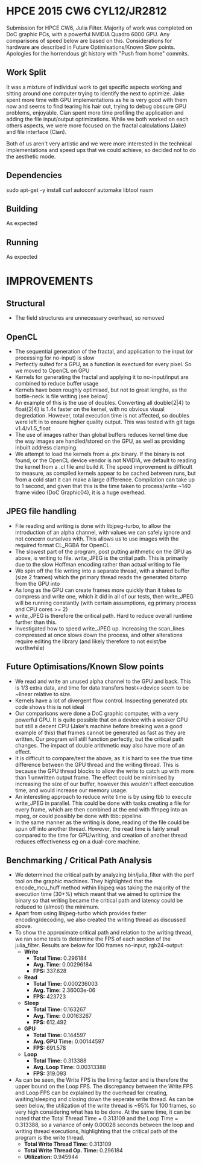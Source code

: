 HPCE 2015 CW6 CYL12/JR2812
==========================

Submission for HPCE CW6, Julia Filter.
Majority of work was completed on DoC graphic PCs, with a powerful NVIDIA Quadro 6000 GPU. Any comparisons of speed below are based on this. Considerations for hardware are described in Future Optimisations/Known Slow points. Apologies for the horrendous git history with "Push from home" commits.

Work Split
----------
It was a mixture of individual work to get specific aspects working and sitting around one computer trying to identify the next to optimize. Jake spent more time with GPU implementations as he is very good with them now and seems to find tearing his hair out, trying to debug obscure GPU problems, enjoyable. Cian spent more time profiling the application and adding the file input/output optimizations. While we both worked on each others aspects, we were more focused on the fractal calculations (Jake) and file interface (Cian).

Both of us aren't very artistic and we were more interested in the technical implementations and speed ups that we could achieve, so decided not to do the aesthetic mode. 

Dependencies
------------
sudo apt-get -y install curl autoconf automake libtool nasm

Building
--------
As expected

Running
-------
As expected  

IMPROVEMENTS
============

Structural
----------
- The field structures are unnecessary overhead, so removed

OpenCL
------
- The sequential generation of the fractal, and application to the input (or processing for no-input) is slow
- Perfectly suited for a GPU, as a function is exectued for every pixel. So we moved to OpenCL on GPU
- Kernels for generating the fractal and applying it to no-input/input are combined to reduce buffer usage
- Kernels have been roughly optimised, but not to great lengths, as the bottle-neck is file writing (see below)
- An example of this is the use of doubles. Converting all double{2|4} to float{2|4} is 1.4x faster on the kernel, with no obvious visual degredation. However, total execution time is not affected, so doubles were left in to ensure higher quality output. This was tested with git tags v1.4/v1.5_float
- The use of images rather than global buffers reduces kernel time due the way images are handled/stored on the GPU, as well as providing inbuilt address clamping. 
- We attempt to load the kernels from a .ptx binary. If the binary is not found, or the OpenCL device vendor is not NVIDIA, we default to reading the kernel from a .cl file and build it. The speed improvement is difficult to measure, as compiled kernels appear to be cached between runs, but from a cold start it can make a large difference. Compilation can take up to 1 second, and given that this is the time taken to process/write ~140 frame video (DoC Graphic04), it is a huge overhead. 

JPEG file handling
---------------
- File reading and writing is done with libjpeg-turbo, to allow the introduction of an alpha channel, with values we can safely ignore and not concern ourselves with. This allows us to use images with the required format CL_RGBA for OpenCL.
- The slowest part of the program, post putting arithmetic on the GPU as above, is writing to file. write_JPEG is the critial path. This is primarily due to the slow Hoffman encoding rather than actual writing to file
- We spin off the file writing into a separate thread, with a shared buffer (size 2 frames) which the primary thread reads the generated bitamp from the GPU into
- As long as the GPU can create frames more quickly than it takes to compress and write one, which it did in all of our tests, then write_JPEG will be running constantly (with certain assumptions, eg primary process and CPU cores >= 2)
- write_JPEG is therefore the critical path. Hard to reduce overall runtime further than this. 
- Investigated how to speed write_JPEG up. Increasing the scan_lines compressed at once slows down the process, and other alterations require editing the library (and likely therefore to not exist/be worthwhile)  

Future Optimisations/Known Slow points
--------------------------------------
- We read and write an unused alpha channel to the GPU and back. This is 1/3 extra data, and time for data transfers host<->device seem to be ~linear relative to size.
- Kernels have a lot of divergent flow control. Inspecting generated ptx code shows this is not ideal
- Our comparisons were done a DoC graphic computer, with a very powerful GPU. It is quite possible that on a device with a weaker GPU but still a decent CPU (Jake's machine before breaking was a good example of this) that frames cannot be generated as fast as they are written. Our program will still function perfectly, but the critical path changes. The impact of double arithmetic may also have more of an effect. 
- It is difficult to compare/test the above, as it is hard to see the true time difference between the GPU thread and the writing thread. This is because the GPU thread blocks to allow the write to catch up with more than 1 unwritten output frame. The effect could be minimised by increasing the size of our buffer, however this wouldn't affect execution time, and would increase our memory usage. 
- An interesting approach to reduce write time is by using tbb to execute write_JPEG in parallel. This could be done with tasks creating a file for every frame, which are then combined at the end with ffmpeg into an mpeg, or could possibly be done with tbb::pipeline. 
- In the same manner as the writing is done, reading of the file could be spun off into another thread. However, the read time is fairly small compared to the time for GPU/writing, and creation of another thread reduces effectiveness eg on a dual-core machine. 

Benchmarking / Critical Path Analysis
-------------------------------------
- We determined the critical path by analyzing bin/julia_filter with the perf tool on the graphic machines. They highlighted that the encode_mcu_huff method within libjpeg was taking the majority of the execution time (30+%) which meant that we aimed to optimize the binary so that writing became the critical path and latency could be reduced to (almost) the minimum. 
- Apart from using libjpeg-turbo which provides faster encoding/decoding, we also created the writing thread as discussed above.
- To show the approximate critical path and relation to the writing thread, we ran some tests to determine the FPS of each section of the julia_filter. Results are below for 100 frames no-input, rgb24-output:
  - **Write**
    - **Total Time:** 0.296184
    - **Avg. Time:** 0.00296184
    - **FPS:** 337.628
  - **Read**
    - **Total Time:** 0.000236003
    - **Avg. Time:** 2.36003e-06
    - **FPS:** 423723
  - **Sleep**
    - **Total Time:** 0.163267
    - **Avg. Time:** 0.00163267
    - **FPS:** 612.492
  - **GPU**
    - **Total Time:** 0.144597
    - **Avg. GPU Time:** 0.00144597
    - **FPS:** 691.578
  - **Loop**
    - **Total Time:** 0.313388
    - **Avg. Loop Time:** 0.00313388
    - **FPS:** 319.093
- As can be seen, the Write FPS is the liming factor and is therefore the upper bound on the Loop FPS. The discrepancy between the Write FPS and Loop FPS can be explained by the overhead for creating, waiting/sleeping and closing down the seperate write thread. As can be seen below, the utilization of the write thread is ~95% for 100 frames, so very high considering what has to be done. At the same time, it can be noted that the Total Thread Time = 0.313109 and the Loop Time = 0.313388, so a variance of only 0.00028 seconds between the loop and writing thread executions, highlighting that the critical path of the program is the write thread.
  - **Total Write Thread Time:** 0.313109
  - **Total Write Thread Op. Time:** 0.296184
  - **Utilization:** 0.945944
